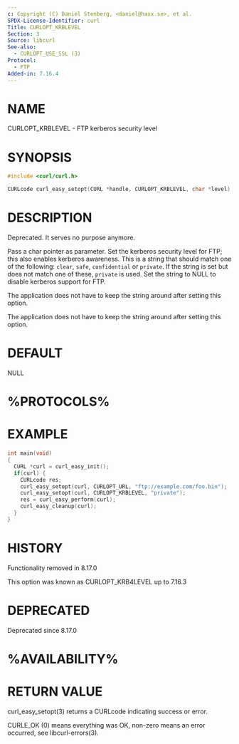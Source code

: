 ```yaml
---
c: Copyright (C) Daniel Stenberg, <daniel@haxx.se>, et al.
SPDX-License-Identifier: curl
Title: CURLOPT_KRBLEVEL
Section: 3
Source: libcurl
See-also:
  - CURLOPT_USE_SSL (3)
Protocol:
  - FTP
Added-in: 7.16.4
---
```


# NAME

CURLOPT_KRBLEVEL - FTP kerberos security level

# SYNOPSIS

~~~c
#include <curl/curl.h>

CURLcode curl_easy_setopt(CURL *handle, CURLOPT_KRBLEVEL, char *level);
~~~

# DESCRIPTION

Deprecated. It serves no purpose anymore.

Pass a char pointer as parameter. Set the kerberos security level for FTP;
this also enables kerberos awareness. This is a string that should match one
of the following: `clear`, `safe`, `confidential` or `private`. If the string
is set but does not match one of these, `private` is used. Set the string to
NULL to disable kerberos support for FTP.

The application does not have to keep the string around after setting this
option.

The application does not have to keep the string around after setting this
option.

# DEFAULT

NULL

# %PROTOCOLS%

# EXAMPLE

~~~c
int main(void)
{
  CURL *curl = curl_easy_init();
  if(curl) {
    CURLcode res;
    curl_easy_setopt(curl, CURLOPT_URL, "ftp://example.com/foo.bin");
    curl_easy_setopt(curl, CURLOPT_KRBLEVEL, "private");
    res = curl_easy_perform(curl);
    curl_easy_cleanup(curl);
  }
}
~~~

# HISTORY

Functionality removed in 8.17.0

This option was known as CURLOPT_KRB4LEVEL up to 7.16.3

# DEPRECATED

Deprecated since 8.17.0

# %AVAILABILITY%

# RETURN VALUE

curl_easy_setopt(3) returns a CURLcode indicating success or error.

CURLE_OK (0) means everything was OK, non-zero means an error occurred, see
libcurl-errors(3).
